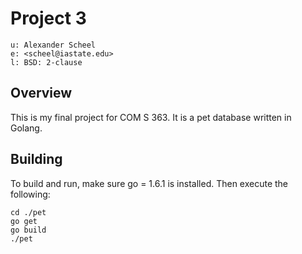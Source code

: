 # Project 3

    u: Alexander Scheel
    e: <scheel@iastate.edu>
    l: BSD: 2-clause

## Overview
This is my final project for COM S 363. It is a pet database written in Golang.

## Building
To build and run, make sure go = 1.6.1 is installed. Then execute the following:

    cd ./pet
    go get
    go build
    ./pet
